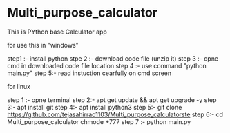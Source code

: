 # Multi_purpose_calculator
This is PYthon base Calculator app


for use this in "windows"


step1 :- install python 
stpe 2 :- download code file (unzip it)
step 3 :- opne cmd in downloaded code file location
step 4 :- use command "python main.py"
step 5:- read instuction cearfully on cmd screen

for linux 

step 1 :- opne terminal
step 2:- apt get update && apt get upgrade -y
step 3:- apt install git
step 4:- apt install python3
step 5:- git clone https://github.com/tejasahirrao1103/Multi_purpose_calculatorste
step 6:- cd Multi_purpose_calculator chmode +777
step 7 :- python main.py






